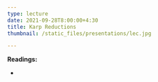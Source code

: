```yaml
---
type: lecture
date: 2021-09-28T8:00:00+4:30
title: Karp Reductions	
thumbnail: /static_files/presentations/lec.jpg

---
```

**Readings:**
- [//]: # "[Lecture Notes 1, Sections 2.6-3.2](http://cs.gmu.edu/~evgenios/teaching/cs600/automata.pdf)"
